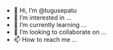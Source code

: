 - 👋 Hi, I’m @tugusepatu
- 👀 I’m interested in ...
- 🌱 I’m currently learning ...
- 💞️ I’m looking to collaborate on ...
- 📫 How to reach me ...

<!---
tugusepatu/tugusepatu is a ✨ special ✨ repository because its `README.md` (this file) appears on your GitHub profile.
You can click the Preview link to take a look at your changes.
--->
